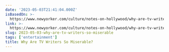 ```yaml
---
date: '2023-05-03T21:41:04.000Z'
isBasedOn: >-
  https://www.newyorker.com/culture/notes-on-hollywood/why-are-tv-writers-so-miserable?utm_source=pocket-newtab
link: >-
  https://www.newyorker.com/culture/notes-on-hollywood/why-are-tv-writers-so-miserable?utm_source=pocket-newtab
slug: 2023-05-03-why-are-tv-writers-so-miserable
tags: ['entertainment']
title: Why Are TV Writers So Miserable?
---
```



